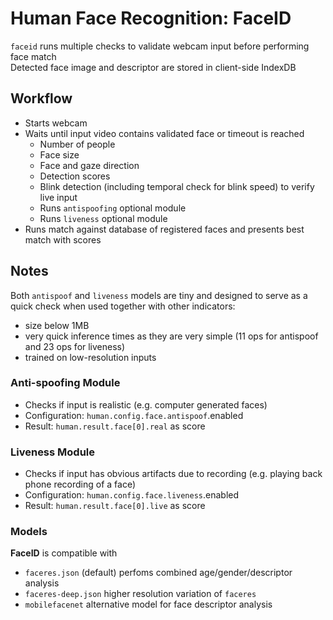 # Human Face Recognition: FaceID

`faceid` runs multiple checks to validate webcam input before performing face match  
Detected face image and descriptor are stored in client-side IndexDB  

## Workflow
- Starts webcam  
- Waits until input video contains validated face or timeout is reached  
  - Number of people
  - Face size
  - Face and gaze direction
  - Detection scores
  - Blink detection (including temporal check for blink speed) to verify live input
  - Runs `antispoofing` optional module
  - Runs `liveness` optional module
- Runs match against database of registered faces and presents best match with scores

## Notes

Both `antispoof` and `liveness` models are tiny and
designed to serve as a quick check when used together with other indicators:
- size below 1MB
- very quick inference times as they are very simple (11 ops for antispoof and 23 ops for liveness)
- trained on low-resolution inputs

### Anti-spoofing Module
- Checks if input is realistic (e.g. computer generated faces)
- Configuration: `human.config.face.antispoof`.enabled
- Result: `human.result.face[0].real` as score

### Liveness Module
- Checks if input has obvious artifacts due to recording (e.g. playing back phone recording of a face)
- Configuration: `human.config.face.liveness`.enabled
- Result: `human.result.face[0].live` as score

### Models

**FaceID** is compatible with
- `faceres.json` (default) perfoms combined age/gender/descriptor analysis
- `faceres-deep.json` higher resolution variation of `faceres`
- `mobilefacenet` alternative model for face descriptor analysis
